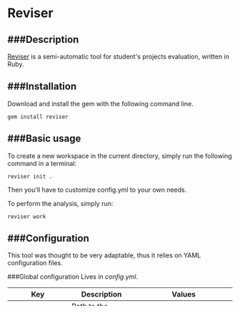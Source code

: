 Reviser
====================

###Description
---------------
[Reviser](https://rubygems.org/gems/reviser) is a semi-automatic tool for student's projects evaluation, written in Ruby.

###Installation
---------------

Download and install the gem with the following command line.

	gem install reviser


###Basic usage
---------------

To create a new workspace in the current directory, simply run the following command in a terminal: 

	reviser init .

Then you'll have to customize config.yml to your own needs. 

To perform the analysis, simply run:

	reviser work

###Configuration
---------------

This tool was thought to be very adaptable, thus it relies on YAML configuration files.

###Global configuration
Lives in *config.yml*.

|Key   |Description|Values|
|------|-----------|-----|
|*src*|Path to the archive containing projects||
|*dest*|Path to a directory where projects will be extracted||
|*projects_names*|Naming convention for projects|`^GROUP_NAME_NAME` `^GROUP_NAME(_NAME)*` `^TP_NAME_FIRSTN`|
|*out*|The name of the analysis output file||
|*out_format*|The formats that will be generated|`html` `xls` `csv`|
|*type*|The type of the project|`my_proj_type` (*type/my_project.yml* must exist)|
|*criteria*|The criteria you want for analysis|`all_files` `src_files` `lines_count` `comments_count` `compile` `execute`|
|*extensions*|The extensions (external criteria) you want for analysis|`memleaks` `validate_html` `validate_css` `validate_web`|
|*options*|A hash to set options|`:verbose` `:log_dir` `:log_mode`|

###Project configuration
Lives in *type/my_project.yml*.

|Key   |Description|Values|
|------|-----------|-----|
|*language*|The target language|`C` `Java` `HTML` `Ruby`|
|*required_files*|A list of required files|Tip: you can use regular expressions|
|*preferred_build_command*|The command to build the program with|`make`|
|*execute_command*|The name of the interpreter|`java` `ruby`|
|*program_prefix*|The program prefix|`pkg.` for Java|
|*program_name*|The name of the program|`a.out` `Main`|
|*execution_count*|The number of times to execute the program|default *1*|
|*execution_value*|The optional parameter to pass to the program when executing|A list of values whose length shall be one if *execution_count* is not greater than 1|
|*timeout*|In seconds. Compilation and execution will halt if not completed within the defined timeout||

###Extending

```
#!ruby

require 'json'
require 'reviser'

#
# Let's build a custom component !
# It just parses an example JSON file and prints it
#
class MyComponent < Reviser::Component 
	#
	# Don't forget to call super !
	#
	# If you told Reviser to take input from another
	# component, @data will contains it
	#
	def initialize data
		super data

		@logger.info { "Initialized, got data => #{data}" }
	end

	#
	# All components must implement a run method
	#
	def run
		puts 'Hello World from MyComponent, got @data = ' + @data.to_s

		my_resource = resource 'example/data.json'
		JSON.parse(File.read(my_resource)).each do |k, v|
			puts "Got #{k} => #{v}"
		end
	end
end

#
# Then we run it
#
module MyApp
	include Reviser

	def self.run config_file = '../config.yml'
		#
		# Setup reviser
		#
		Reviser::setup config_file
		
		#
		# You can load any built-in component (archiver, organiser, checker, generator)
		# But be aware that they have to be ran in this order, and that
		# organiser takes input from archiver, checker from organiser and generator from checker
		# If you don't respect that, nothing will work.
		# But you can run your component at any step, this won't break the process.
		#
		# Reviser::load :component => 'archiver'
		# Reviser::load :component => 'organiser', :input_from => 'archiver'

		#
		# Tell reviser not to look for our component
		# in its core ones but to let us include it
		# ourselves instead
		#
		Reviser::load :component => 'my_component', :local => true #, :input_from => 'archiver'

		# Reviser::load :component => 'checker', :input_from => 'organiser'
		# Reviser::load :component => 'generator', :input_from => 'checker'

		#
		# Run reviser
		#
		Reviser::run
	end
end

MyApp::run
```


Team
----
[Anthony Cerf]()

[Yann Prono](https://github.com/mcdostone)

[Romain Ruez]()

[Renan Strauss](https://github.com/renan-)


Other stuff
-------------

|Question 	|   	Answer		 |
| ------------- | ------------------------------ |
| Requires      | Ruby 1.9.3 or later	 	 |